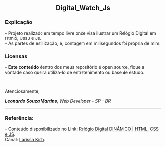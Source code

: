 <h2 align="center">Digital_Watch_Js</h2>

<div>
<h3 align="left">Explicação</h3>
<p>- Projeto realizado em tempo livre onde visa ilustrar um Relógio Digital em Html5, Css3 e Js.<br>
- As partes de estilização, e, contagem em milisegundos foi própria de mim.</p>
</div>
<div>
<h3>Licensas</h3>
<p>- <strong>Este conteúdo</strong> dentro dos meus repositório é open source, fique a vontade caso queira utiliza-lo de entretenimento ou base de estudo.</p>
</div>
<br>
<div>
<p>Atenciosamente,</p>
<p><i><strong>Leonardo Souza Martins</strong>, Web Developer - SP - BR</i></p>
</div>
<hr />
<div>
<h3>Referência:</h3>
<p>- Conteúdo disponibilizado no Link: <a href="https://www.youtube.com/watch?v=GK0ok3ZCXwM">Relógio Digital DINÂMICO | HTML, CSS e JS<a>.<br>
Canal: <a href="https://www.youtube.com/@larissakich">Larissa Kich</a>.</p>
</div>
